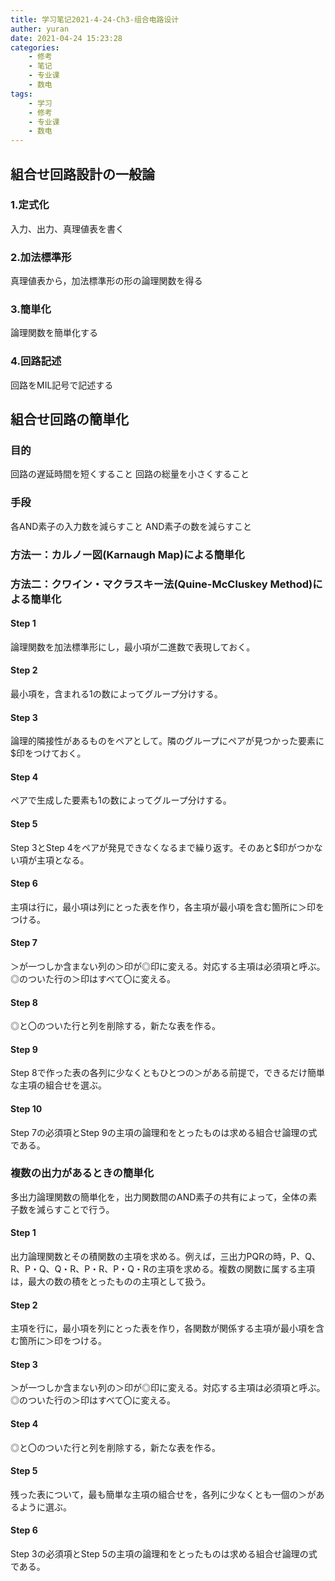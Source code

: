 ```yaml
---
title: 学习笔记2021-4-24-Ch3-组合电路设计
auther: yuran
date: 2021-04-24 15:23:28
categories:
    - 修考
    - 笔记
    - 专业课
    - 数电
tags: 
    - 学习
    - 修考
    - 专业课
    - 数电
---
```


## 組合せ回路設計の一般論
### 1.定式化
入力、出力、真理値表を書く
### 2.加法標準形
真理値表から，加法標準形の形の論理関数を得る
### 3.簡単化
論理関数を簡単化する
### 4.回路記述
回路をMIL記号で記述する
<!--more-->

## 組合せ回路の簡単化
### 目的
回路の遅延時間を短くすること
回路の総量を小さくすること
### 手段
各AND素子の入力数を減らすこと
AND素子の数を減らすこと
### 方法一：カルノー図(Karnaugh Map)による簡単化
### 方法二：クワイン・マクラスキー法(Quine-McCluskey Method)による簡単化
#### Step 1
論理関数を加法標準形にし，最小項が二進数で表現しておく。
#### Step 2
最小項を，含まれる1の数によってグループ分けする。
#### Step 3
論理的隣接性があるものをペアとして。隣のグループにペアが見つかった要素に$印をつけておく。
#### Step 4
ペアで生成した要素も1の数によってグループ分けする。
#### Step 5
Step 3とStep 4をペアが発見できなくなるまで繰り返す。そのあと$印がつかない項が主項となる。
#### Step 6
主項は行に，最小項は列にとった表を作り，各主項が最小項を含む箇所に＞印をつける。
#### Step 7
＞が一つしか含まない列の＞印が◎印に変える。対応する主項は必須項と呼ぶ。◎のついた行の＞印はすべて〇に変える。
#### Step 8
◎と〇のついた行と列を削除する，新たな表を作る。
#### Step 9
Step 8で作った表の各列に少なくともひとつの＞がある前提で，できるだけ簡単な主項の組合せを選ぶ。
#### Step 10
Step 7の必須項とStep 9の主項の論理和をとったものは求める組合せ論理の式である。
### 複数の出力があるときの簡単化
多出力論理関数の簡単化を，出力関数間のAND素子の共有によって，全体の素子数を減らすことで行う。
#### Step 1
出力論理関数とその積関数の主項を求める。例えば，三出力PQRの時，P、Q、R、P・Q、Q・R、P・R、P・Q・Rの主項を求める。複数の関数に属する主項は，最大の数の積をとったものの主項として扱う。
#### Step 2
主項を行に，最小項を列にとった表を作り，各関数が関係する主項が最小項を含む箇所に＞印をつける。
#### Step 3
＞が一つしか含まない列の＞印が◎印に変える。対応する主項は必須項と呼ぶ。◎のついた行の＞印はすべて〇に変える。
#### Step 4
◎と〇のついた行と列を削除する，新たな表を作る。
#### Step 5
残った表について，最も簡単な主項の組合せを，各列に少なくとも一個の＞があるように選ぶ。
#### Step 6
Step 3の必須項とStep 5の主項の論理和をとったものは求める組合せ論理の式である。
